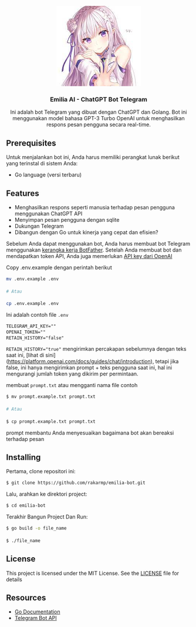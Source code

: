 <p align="center">
<img src="picture.jpg" src="emilia"/>

<h3 align="center">Emilia AI - ChatGPT Bot Telegram</h3>

<p align="center">Ini adalah bot Telegram yang dibuat dengan ChatGPT dan Golang. Bot ini menggunakan model bahasa GPT-3 Turbo OpenAI untuk menghasilkan respons pesan pengguna secara real-time.</p>
</p>

## Prerequisites
Untuk menjalankan bot ini, Anda harus memiliki perangkat lunak berikut yang terinstal di sistem Anda:

- Go language (versi terbaru)

## Features
- Menghasilkan respons seperti manusia terhadap pesan pengguna menggunakan ChatGPT API
- Menyimpan pesan pengguna dengan sqlite
- Dukungan Telegram
- Dibangun dengan Go untuk kinerja yang cepat dan efisien?

Sebelum Anda dapat menggunakan bot, Anda harus membuat bot Telegram menggunakan [kerangka kerja BotFather](https://t.me/botfather). Setelah Anda membuat bot dan mendapatkan token API, Anda juga memerlukan [API key dari OpenAI](https://platform.openai.com/account/api-keys)

Copy .env.example dengan perintah berikut
```sh
mv .env.example .env

# Atau

cp .env.example .env
```

Ini adalah contoh file `.env`
```.env
TELEGRAM_API_KEY=""
OPENAI_TOKEN=""
RETAIN_HISTORY="false"
```

`RETAIN_HISTORY="true"` mengirimkan percakapan sebelumnya dengan teks saat ini, [lihat di sini] (https://platform.openai.com/docs/guides/chat/introduction), tetapi jika false, ini hanya mengirimkan prompt + teks pengguna saat ini, hal ini mengurangi jumlah token yang dikirim per permintaan.

membuat `prompt.txt` atau mengganti nama file contoh

```sh
$ mv prompt.example.txt prompt.txt

# Atau

$ cp prompt.example.txt prompt.txt
```
prompt membantu Anda menyesuaikan bagaimana bot akan bereaksi terhadap pesan

## Installing
Pertama, clone repositori ini:

```sh
$ git clone https://github.com/rakarmp/emilia-bot.git
```

Lalu, arahkan ke direktori project:

```sh
$ cd emilia-bot
```

Terakhir Bangun Project Dan Run:

```sh
$ go build -o file_name

$ ./file_name
```

## License
This project is licensed under the MIT License. See the [LICENSE](https://github.com/rakarmp/emilia-bot/LICENSE) file for details

## Resources
- [Go Documentation](https://golang.org/doc/)
- [Telegram Bot API](https://core.telegram.org/bots/api)                                                                                            
